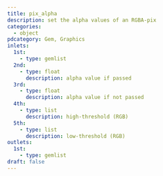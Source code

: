 ```yaml
---
title: pix_alpha
description: set the alpha values of an RGBA-pix
categories:
  - object
pdcategory: Gem, Graphics
inlets:
  1st:
    - type: gemlist
  2nd:
    - type: float
      description: alpha value if passed
  3rd:
    - type: float
      description: alpha value if not passed
  4th:
    - type: list
      description: high-threshold (RGB)
  5th:
    - type: list
      description: low-threshold (RGB)
outlets:
  1st:
    - type: gemlist
draft: false
---
```

